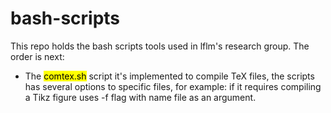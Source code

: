 # bash-scripts
This repo holds the bash scripts tools used in lflm's research group. The order is next:</br>
- The <mark>comtex.sh</mark> script it's implemented to compile TeX files, the scripts has several options to specific  files, for example: if it requires compiling a Tikz figure uses  -f flag with name file as an argument.  
